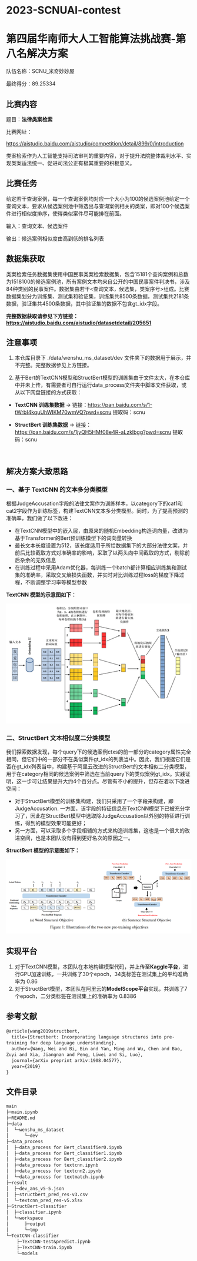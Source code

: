 # 2023-SCNUAI-contest
第四届华南师大人工智能算法挑战赛-第八名解决方案
=====

队伍名称：SCNU_米奇妙妙屋

最终得分：89.25334

## 比赛内容

题目：**法律类案检索**

比赛网址：

https://aistudio.baidu.com/aistudio/competition/detail/899/0/introduction 


类案检索作为人工智能支持司法审判的重要内容，对于提升法院整体裁判水平、实现类案适法统一、促进司法公正有极其重要的积极意义。


## 比赛任务

给定若干查询案例，每一个查询案例均对应一个大小为100的候选案例池给定一个查询文本，要求从候选案例池中筛选出与查询案例相关的类案，即对100个候选案件进行相似度排序，使得类似案件尽可能排在前面。

输入：查询文本、候选案件

输出：候选案例相似度由高到低的排名列表

## 数据集获取
类案检索任务数据集使用中国民事类案检索数据集，包含15181个查询案例和总数为1518100的候选案例池，所有案例文本均来自公开的中国民事案件判决书，涉及84种类别的民事案件。数据集由若干<查询文本，候选集，类案序号>组成。比赛数据集划分为训练集、测试集和验证集，训练集共8500条数据，测试集共2181条数据，验证集共4500条数据，其中验证集的数据不包含gt_idx字段。

**完整数据获取请参见下方链接：https://aistudio.baidu.com/aistudio/datasetdetail/205651**

## 注意事项
1. 本仓库目录下 ./data/wenshu_ms_dataset/dev 文件夹下的数据用于展示，并不完整。完整数据参见上方链接。

2. 基于Bert的TextCNN模型和StructBert模型的训练集由于文件太大，在本仓库中并未上传，有需要者可自行运行data_process文件夹中脚本文件获取，或从以下网盘链接的方式获取：

- **TextCNN 训练集数据** -> 链接：https://pan.baidu.com/s/1-tWrbI4kquUhWIKM70wmVQ?pwd=scnu 提取码：scnu 

- **StructBert 训练集数据** -> 链接：https://pan.baidu.com/s/1jyQH5HMf08e4R-aLzklbgg?pwd=scnu 提取码：scnu 

<br>

## 解决方案大致思路

### 一、基于 TextCNN 的文本多分类模型
根据JudgeAccusation字段的法律文案作为训练样本，以category下的cat1和cat2字段作为训练标签，构建TextCNN文本多分类模型。同时，为了提高预测的准确率，我们做了以下改进：
* 在TextCNN模型中的嵌入层，由原来的随机Embedding构造词向量，改进为基于Transformer的Bert预训练模型下的词向量转换
* 最长文本长度设置为512，该长度适用于所给数据集下的大部分法律文案，并前后比较截取方式对准确率的影响，采取了以两头向中间截取的方式，剔除前后杂余的无效信息
* 在训练过程中采用Adam优化器，每训练一个batch都计算相应训练集和测试集的准确率，采取交叉熵损失函数，并实时对比训练过程loss的梯度下降过程，不断调整学习率等模型参数

**TextCNN 模型的示意图如下：**

![TextCNN](./TextCNN-classifier/TextCNN-model.png)


### 二、StructBert 文本相似度二分类模型
我们探索数据发现，每个query下的候选案例ctxs的前一部分的category属性完全相同，但它们中的一部分不在类似案件gt_idx的列表当中。因此，我们根据它们是否在gt_idx列表当中，构建基于阿里云改进的StructBert的文本相似二分类模型，用于在category相同的候选案例中筛选在当前query下的类似案例gt_idx。实践证明，这一步可让结果提升大约4个百分点。尽管有不小的提升，但存在着以下改进空间：
* 对于StructBert模型的训练集构建，我们只采用了一个字段来构建，即JudgeAccusation. 一方面，该字段的特征信息在TextCNN模型下已被充分学习了，因此在StructBert模型中选取除JudgeAccusation以外别的特征进行训练，得到的模型效果可能更好；
* 另一方面，可以采取多个字段相辅的方式来构造训练集，这也是一个很大的改进空间，也是本团队没有得到更好名次的原因之一。

**StructBert 模型的示意图如下：**

![StructBert](./StructBert-classifier/StructBert-Model.png)

## 实现平台
1. 对于TextCNN模型，本团队在本地构建模型代码，并上传至**Kaggle平台**，进行GPU加速训练，一共训练了30个epoch，34类标签在测试集上的平均准确率为 0.86
2. 对于StructBert模型，本团队在阿里云的**ModelScope平台**实现，共训练了7个epoch，二分类标签在测试集上的准确率为 0.8386

## 参考文献
```
@article{wang2019structbert,
  title={Structbert: Incorporating language structures into pre-training for deep language understanding},
  author={Wang, Wei and Bi, Bin and Yan, Ming and Wu, Chen and Bao, Zuyi and Xia, Jiangnan and Peng, Liwei and Si, Luo},
  journal={arXiv preprint arXiv:1908.04577},
  year={2019}
}
```

## 文件目录

```
main
├─main.ipynb
├─README.md
├─data
│  └─wenshu_ms_dataset
│      └─dev
├─data_process
│  ├─data_process for Bert_classifier0.ipynb
│  ├─data_process for Bert_classifier1.ipynb
│  ├─data_process for Bert_classifier2.ipynb
│  ├─data_process for textcnn.ipynb
│  ├─data_process for textcnn2.ipynb
│  └─data_process for textmatch.ipynb
├─result
│  ├─dev_ans_v5-5.json
│  ├─structbert_pred_res-v3.csv
│  └─textcnn_pred_res-v5.xlsx
├─StructBert-classifier
│  ├─classifier.ipynb
│  └─workspace
│      ├─output
│      └─tmp
└─TextCNN-classifier
    ├─TextCNN-test&predict.ipynb
    ├─TextCNN-train.ipynb
    └─models
```

